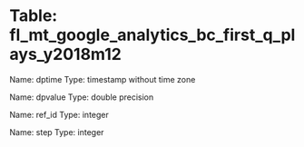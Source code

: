 Table: fl_mt_google_analytics_bc_first_q_plays_y2018m12
=======================================================

Name: dptime
Type: timestamp without time zone

Name: dpvalue
Type: double precision

Name: ref_id
Type: integer

Name: step
Type: integer

